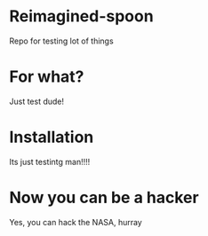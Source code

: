 # Reimagined-spoon
Repo for testing lot of things

# For what?
Just test dude!

# Installation
Its just testintg man!!!!

# Now you can be a hacker
Yes, you can hack the NASA, hurray
